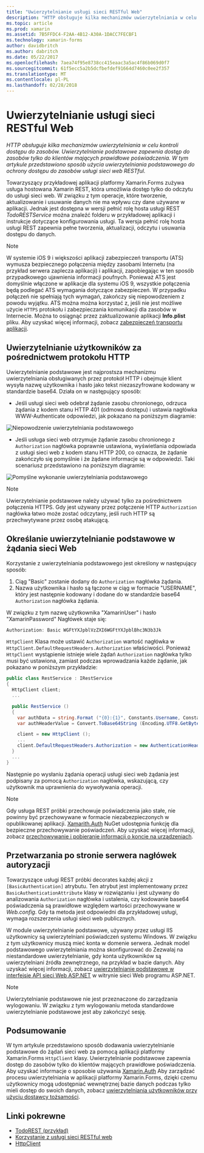 ```yaml
---
title: "Uwierzytelnianie usługi sieci RESTful Web"
description: "HTTP obsługuje kilka mechanizmów uwierzytelniania w celu kontroli dostępu do zasobów. Uwierzytelnianie podstawowe zapewnia dostęp do zasobów tylko do klientów mających prawidłowe poświadczenia. W tym artykule przedstawiono sposób użycia uwierzytelniania podstawowego do ochrony dostępu do zasobów usługi sieci web RESTful."
ms.topic: article
ms.prod: xamarin
ms.assetid: 7B5FFDC4-F2AA-4B12-A30A-1DACC7FECBF1
ms.technology: xamarin-forms
author: davidbritch
ms.author: dabritch
ms.date: 05/22/2017
ms.openlocfilehash: 7aea74f95e8738cc415eaac3a5ac4f86b069d0f7
ms.sourcegitcommit: 61f5ecc5a2b5dcfbefdef91664d7460c0ee2f357
ms.translationtype: MT
ms.contentlocale: pl-PL
ms.lasthandoff: 02/28/2018
---
```

# <a name="authenticating-a-restful-web-service"></a>Uwierzytelnianie usługi sieci RESTful Web

_HTTP obsługuje kilka mechanizmów uwierzytelniania w celu kontroli dostępu do zasobów. Uwierzytelnianie podstawowe zapewnia dostęp do zasobów tylko do klientów mających prawidłowe poświadczenia. W tym artykule przedstawiono sposób użycia uwierzytelniania podstawowego do ochrony dostępu do zasobów usługi sieci web RESTful._

Towarzyszący przykładowej aplikacji platformy Xamarin.Forms zużywa usługa hostowana Xamarin REST, która umożliwia dostęp tylko do odczytu do usługi sieci web. W związku z tym operacje, które tworzenie, aktualizowanie i usuwanie danych nie ma wpływu czy dane używane w aplikacji. Jednak jest dostępna w wersji pełnić rolę hosta usługi REST *TodoRESTService* można znaleźć folderu w przykładowej aplikacji i instrukcje dotyczące konfigurowania usługi. Ta wersja pełnić rolę hosta usługi REST zapewnia pełne tworzenia, aktualizacji, odczytu i usuwania dostępu do danych.

> [!NOTE]
> W systemie iOS 9 i większości aplikacji zabezpieczeń transportu (ATS) wymusza bezpiecznego połączenia między zasobami Internetu (na przykład serwera zaplecza aplikacji) i aplikacji, zapobiegając w ten sposób przypadkowego ujawnienia informacji poufnych. Ponieważ ATS jest domyślnie włączone w aplikacje dla systemu iOS 9, wszystkie połączenia będą podlegać ATS wymagania dotyczące zabezpieczeń. W przypadku połączeń nie spełniają tych wymagań, zakończy się niepowodzeniem z powodu wyjątku.
> ATS można można korzystać z, jeśli nie jest możliwe użycie `HTTPS` protokołu i zabezpieczania komunikacji dla zasobów w Internecie. Można to osiągnąć przez zaktualizowanie aplikacji **Info.plist** pliku. Aby uzyskać więcej informacji, zobacz [zabezpieczeń transportu aplikacji](~/ios/app-fundamentals/ats.md).

## <a name="authenticating-users-over-http"></a>Uwierzytelnianie użytkowników za pośrednictwem protokołu HTTP

Uwierzytelnianie podstawowe jest najprostsza mechanizmu uwierzytelniania obsługiwanych przez protokół HTTP i obejmuje klient wysyła nazwę użytkownika i hasło jako tekst niezaszyfrowane kodowany w standardzie base64. Działa on w następujący sposób:

- Jeśli usługi sieci web odebrał żądanie zasobu chronionego, odrzuca żądania z kodem stanu HTTP 401 (odmowa dostępu) i ustawia nagłówka WWW-Authenticate odpowiedzi, jak pokazano na poniższym diagramie:

![](rest-images/basic-authentication-fail.png "Niepowodzenie uwierzytelniania podstawowego")

- Jeśli usługa sieci web otrzymuje żądanie zasobu chronionego z `Authorization` nagłówka poprawnie ustawiona, wyświetlania odpowiada z usługi sieci web z kodem stanu HTTP 200, co oznacza, że żądanie zakończyło się pomyślnie i że żądane informacje są w odpowiedzi. Taki scenariusz przedstawiono na poniższym diagramie:

![](rest-images/basic-authentication-success.png "Pomyślne wykonanie uwierzytelniania podstawowego")

> [!NOTE]
> Uwierzytelnianie podstawowe należy używać tylko za pośrednictwem połączenia HTTPS. Gdy jest używany przez połączenie HTTP <code>Authorization</code> nagłówka łatwo może zostać odczytany, jeśli ruch HTTP są przechwytywane przez osobę atakującą.

## <a name="specifying-basic-authentication-in-a-web-request"></a>Określanie uwierzytelnianie podstawowe w żądania sieci Web

Korzystanie z uwierzytelniania podstawowego jest określony w następujący sposób:

1. Ciąg "Basic" zostanie dodany do `Authorization` nagłówka żądania.
1. Nazwa użytkownika i hasło są łączone w ciąg w formacie "USERNAME", który jest następnie kodowany i dodane do w standardzie base64 `Authorization` nagłówka żądania.

W związku z tym nazwę użytkownika "XamarinUser" i hasło "XamarinPassword" Nagłówek staje się:

```csharp
Authorization: Basic WGFtYXJpblVzZXI6WGFtYXJpblBhc3N3b3Jk
```

`HttpClient` Klasa może ustawić `Authorization` wartość nagłówka w `HttpClient.DefaultRequestHeaders.Authorization` właściwości. Ponieważ `HttpClient` wystąpienie istnieje wiele żądań `Authorization` nagłówka tylko musi być ustawiona, zamiast podczas wprowadzania każde żądanie, jak pokazano w poniższym przykładzie:

```csharp
public class RestService : IRestService
{
  HttpClient client;
  ...

  public RestService ()
  {
    var authData = string.Format ("{0}:{1}", Constants.Username, Constants.Password);
    var authHeaderValue = Convert.ToBase64String (Encoding.UTF8.GetBytes (authData));

    client = new HttpClient ();
    ...
    client.DefaultRequestHeaders.Authorization = new AuthenticationHeaderValue ("Basic", authHeaderValue);
  }
  ...
}
```

Następnie po wysłaniu żądania operacji usługi sieci web żądania jest podpisany za pomocą `Authorization` nagłówka, wskazującą, czy użytkownik ma uprawnienia do wywoływania operacji.

> [!NOTE]
> Gdy usługa REST próbki przechowuje poświadczenia jako stałe, nie powinny być przechowywane w formacie niezabezpieczonych w opublikowanej aplikacji. [Xamarith.Auth](https://www.nuget.org/packages/Xamarin.Auth/) NuGet udostępnia funkcję dla bezpieczne przechowywanie poświadczeń. Aby uzyskać więcej informacji, zobacz [przechowywanie i pobieranie informacji o koncie na urządzeniach](~/xamarin-forms/data-cloud/authentication/oauth.md).


## <a name="processing-the-authorization-header-server-side"></a>Przetwarzania po stronie serwera nagłówek autoryzacji

Towarzyszące usługi REST próbki decorates każdej akcji z `[BasicAuthentication]` atrybutu. Ten atrybut jest implementowany przez `BasicAuthenticationAttribute` klasy w rozwiązaniu i jest używany do analizowania `Authorization` nagłówka i ustalenia, czy kodowanie base64 poświadczenia są prawidłowe względem wartości przechowywane w *Web.config*. Gdy ta metoda jest odpowiedni dla przykładowej usługi, wymaga rozszerzenia usługi sieci web publicznych.

W module uwierzytelnianie podstawowe, używany przez usługi IIS użytkownicy są uwierzytelniani poświadczeń systemu Windows. W związku z tym użytkownicy muszą mieć konta w domenie serwera. Jednak model podstawowego uwierzytelniania można skonfigurować do Zezwalaj na niestandardowe uwierzytelnianie, gdy konta użytkowników są uwierzytelniani źródła zewnętrznego, na przykład w bazie danych. Aby uzyskać więcej informacji, zobacz [uwierzytelnianie podstawowe w interfejsie API sieci Web ASP.NET](http://www.asp.net/web-api/overview/security/basic-authentication) w witrynie sieci Web programu ASP.NET.

> [!NOTE]
> Uwierzytelnianie podstawowe nie jest przeznaczone do zarządzania wylogowaniu. W związku z tym wylogowaniu metoda standardowe uwierzytelnianie podstawowe jest aby zakończyć sesję.

## <a name="summary"></a>Podsumowanie

W tym artykule przedstawiono sposób dodawania uwierzytelnianie podstawowe do żądań sieci web za pomocą aplikacji platformy Xamarin.Forms `HttpClient` klasy. Uwierzytelnianie podstawowe zapewnia dostęp do zasobów tylko do klientów mających prawidłowe poświadczenia. Aby uzyskać informacje o sposobie używania [Xamarin.Auth](https://www.nuget.org/packages/Xamarin.Auth/) Aby zarządzać procesu uwierzytelniania w aplikacji platformy Xamarin.Forms, dzięki czemu użytkownicy mogą udostępniać wewnętrznej bazie danych podczas tylko mieli dostęp do swoich danych, zobacz [uwierzytelniania użytkowników przy użyciu dostawcy tożsamości](~/xamarin-forms/data-cloud/authentication/oauth.md).


## <a name="related-links"></a>Linki pokrewne

- [TodoREST (przykład)](https://developer.xamarin.com/samples/xamarin-forms/WebServices/TodoREST/)
- [Korzystanie z usługi sieci RESTful web](~/xamarin-forms/data-cloud/consuming/rest.md)
- [HttpClient](https://msdn.microsoft.com/library/system.net.http.httpclient(v=vs.110).aspx)
